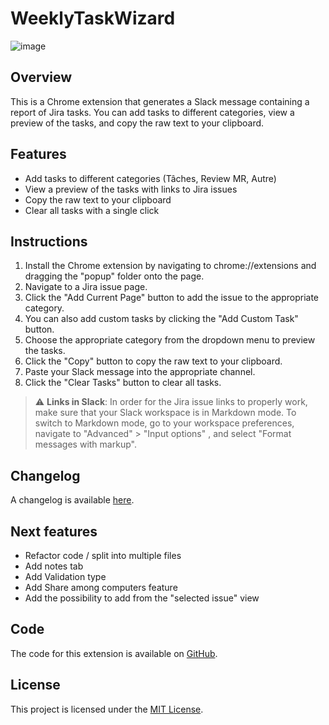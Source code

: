 # WeeklyTaskWizard

![image](https://user-images.githubusercontent.com/56207146/233877289-b976d271-de47-4e8c-9d6f-cecc7cd8d97a.png)

## Overview

This is a Chrome extension that generates a Slack message containing a report of Jira tasks. You can add tasks to different categories, view a preview of the tasks, and copy the raw text to your clipboard.

## Features

- Add tasks to different categories (Tâches, Review MR, Autre)
- View a preview of the tasks with links to Jira issues
- Copy the raw text to your clipboard
- Clear all tasks with a single click

## Instructions

1. Install the Chrome extension by navigating to chrome://extensions and dragging the "popup" folder onto the page.
2. Navigate to a Jira issue page.
3. Click the "Add Current Page" button to add the issue to the appropriate category.
4. You can also add custom tasks by clicking the "Add Custom Task" button.
5. Choose the appropriate category from the dropdown menu to preview the tasks.
6. Click the "Copy" button to copy the raw text to your clipboard.
7. Paste your Slack message into the appropriate channel.
8. Click the "Clear Tasks" button to clear all tasks.

> :warning: **Links in Slack**: In order for the Jira issue links to properly work, make sure that your Slack workspace is in Markdown mode. To switch to Markdown mode, go to your workspace preferences, navigate to "Advanced" > "Input options" , and select "Format messages with markup".

## Changelog

A changelog is available [here](https://github.com/agerard57/Chrome_Weekly-Task-Wizard/blob/master/CHANGELOG.md).

## Next features

- Refactor code / split into multiple files
- Add notes tab
- Add Validation type
- Add Share among computers feature
- Add the possibility to add from the "selected issue" view

## Code

The code for this extension is available on [GitHub](https://github.com/agerard57/Chrome_Weekly-Task-Wizard).

## License

This project is licensed under the [MIT License](https://opensource.org/licenses/MIT).
